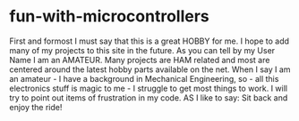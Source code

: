 fun-with-microcontrollers
=========================
First and formost I must say that this is a great HOBBY for me.
I hope to add many of my projects to this site in the future.
As you can tell by my User Name I am an AMATEUR. Many projects are
HAM related and most are centered around the latest hobby parts available on the net.
When I say I am an amateur - I have a background in Mechanical Engineering,
so - all this electronics stuff is magic to me - I struggle to get most things to work.
I will try to point out items of frustration in my code.
AS I like to say: Sit back and enjoy the ride!
